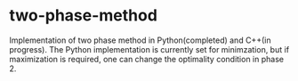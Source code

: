 # two-phase-method
Implementation of two phase method in Python(completed) and C++(in progress).
The Python implementation is currently set for minimzation, but if maximization is required, one can change the optimality condition in phase 2.